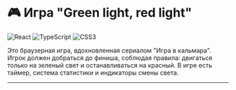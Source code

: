 # 🎮 Игра "Green light, red light"

![React](https://img.shields.io/badge/React-20232A?style=for-the-badge&logo=react&logoColor=61DAFB)
![TypeScript](https://img.shields.io/badge/TypeScript-007ACC?style=for-the-badge&logo=typescript&logoColor=white)
![CSS3](https://img.shields.io/badge/CSS3-1572B6?style=for-the-badge&logo=css3&logoColor=white)

Это браузерная игра, вдохновленная сериалом "Игра в кальмара". Игрок должен добраться до финиша, соблюдая правила: двигаться только на зеленый свет и останавливаться на красный. В игре есть таймер, система статистики и индикаторы смены света.

---

